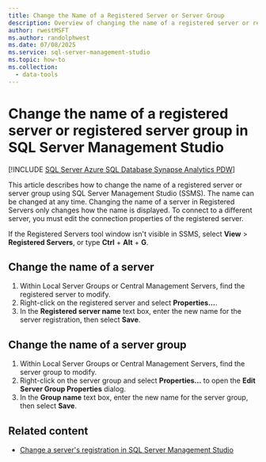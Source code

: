 ```yaml
---
title: Change the Name of a Registered Server or Server Group
description: Overview of changing the name of a registered server or registered server group in SQL Server Management Studio (SSMS).
author: rwestMSFT
ms.author: randolphwest
ms.date: 07/08/2025
ms.service: sql-server-management-studio
ms.topic: how-to
ms.collection:
  - data-tools
---
```


# Change the name of a registered server or registered server group in SQL Server Management Studio

[!INCLUDE [SQL Server Azure SQL Database Synapse Analytics PDW](../includes/applies-to-version/sql-asdb-asdbmi-asa-pdw.md)]

This article describes how to change the name of a registered server or server group using SQL Server Management Studio (SSMS). The name can be changed at any time. Changing the name of a server in Registered Servers only changes how the name is displayed. To connect to a different server, you must edit the connection properties of the registered server.

If the Registered Servers tool window isn't visible in SSMS, select **View** > **Registered Servers**, or type **Ctrl** + **Alt** + **G**.

## Change the name of a server

1. Within Local Server Groups or Central Management Servers, find the registered server to modify.
1. Right-click on the registered server and select **Properties...**.
1. In the **Registered server name** text box, enter the new name for the server registration, then select **Save**.

## Change the name of a server group

1. Within Local Server Groups or Central Management Servers, find the server group to modify.
1. Right-click on the server group and select **Properties...** to open the **Edit Server Group Properties** dialog.
1. In the **Group name** text box, enter the new name for the server group, then select **Save**.

## Related content

- [Change a server's registration in SQL Server Management Studio](change-a-server-s-registration-sql-server-management-studio.md)
